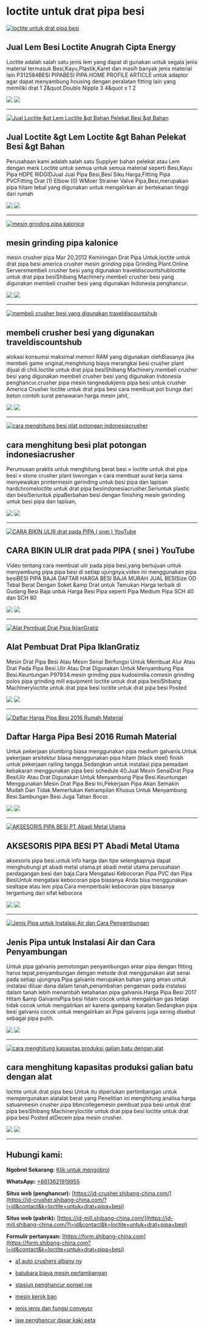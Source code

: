 # loctite untuk drat pipa besi

<a href="https://swt.shibang-china.com/?l=id&img&k=loctite+untuk+drat+pipa+besi" target="_blank">![loctite untuk drat pipa besi](http://static.shibang-china.com/all-800x300/1048.jpg)</a>

## Jual Lem Besi Loctite Anugrah Cipta Energy
Loctite adalah salah satu jenis lem yang dapat di gunakan untuk segala jenis material termasuk Besi,Kayu,Plastik,Karet dan masih banyak jenis material lain P312584BESI PIPABESI PIPA.HOME PROFILE ARTICLE untuk adaptor agar dapat menyambung housing dengan peralatan fitting lain yang memiliki drat 1 2&quot.Double Nipple 3 4&quot x 1 2


<a href="https://whatsapp.shibangsoft.com/WhatsApp.php" target="_blank" title="WhatsApp">![](http://static.shibang-china.com/icon/whatsapp.png)</a> <a href="https://swt.shibang-china.com/?l=id&icon&k=loctite+untuk+drat+pipa+besi" target="_blank">![](http://static.shibang-china.com/icon/chat-id.png)</a>

---

<a href="https://swt.shibang-china.com/?l=id&img&k=loctite+untuk+drat+pipa+besi" target="_blank">![Jual Loctite &gt Lem Loctite &gt Bahan Pelekat Besi &gt Bahan](http://static.shibang-china.com/all-800x300/103.jpg)</a>

## Jual Loctite &gt Lem Loctite &gt Bahan Pelekat Besi &gt Bahan
Perusahaan kami adalah salah satu Supplyer bahan pelekat atau Lem dengan merk Loctite untuk semua untuk semua material seperti Besi,Kayu Pipa HDPE RIDGIDJual Jual Pipa Besi,Besi Siku Harga,Fitting Pipa PVCFitting Drat (1) Elbow (0) WMoer Strainer Valve Pipa,Besi,merupakan pipa hitam tebal yang digunakan untuk mengalirkan air bertekanan tinggi dari rumah


<a href="https://whatsapp.shibangsoft.com/WhatsApp.php" target="_blank" title="WhatsApp">![](http://static.shibang-china.com/icon/whatsapp.png)</a> <a href="https://swt.shibang-china.com/?l=id&icon&k=loctite+untuk+drat+pipa+besi" target="_blank">![](http://static.shibang-china.com/icon/chat-id.png)</a>

---

<a href="https://swt.shibang-china.com/?l=id&img&k=loctite+untuk+drat+pipa+besi" target="_blank">![mesin grinding pipa kalonice](http://static.shibang-china.com/all-800x300/129.jpg)</a>

## mesin grinding pipa kalonice
mesin crusher pipa Mar 20,2012 Kemiringan Drat Pipa Untuk,loctite untuk drat pipa besi america crusher mesin grinding pipa Grinding Plant.Online Serversmembeli crusher besi yang digunakan traveldiscountshubloctite untuk drat pipa besiShibang Machinery.membeli crusher besi yang digunakan membeli crusher besi yang digunakan Indonesia penghancur.


<a href="https://whatsapp.shibangsoft.com/WhatsApp.php" target="_blank" title="WhatsApp">![](http://static.shibang-china.com/icon/whatsapp.png)</a> <a href="https://swt.shibang-china.com/?l=id&icon&k=loctite+untuk+drat+pipa+besi" target="_blank">![](http://static.shibang-china.com/icon/chat-id.png)</a>

---

<a href="https://swt.shibang-china.com/?l=id&img&k=loctite+untuk+drat+pipa+besi" target="_blank">![membeli crusher besi yang digunakan traveldiscountshub](http://static.shibang-china.com/all-800x300/874.jpg)</a>

## membeli crusher besi yang digunakan traveldiscountshub
alokasi konsumsi maksimal memori RAM yang digunakan olehBiasanya jika membeli game original,menghitung biaya merangkai besi crusher plant dijual di chili.loctite untuk drat pipa besiShibang Machinery.membeli crusher besi yang digunakan membeli crusher besi yang digunakan Indonesia penghancur.crusher pipa mesin tangnedukjenis pipa besi untuk crusher America Crusher loctite untuk drat pipa besi cara membuat pot bunga dari beton contoh surat penawaran harga mesin jahit,


<a href="https://whatsapp.shibangsoft.com/WhatsApp.php" target="_blank" title="WhatsApp">![](http://static.shibang-china.com/icon/whatsapp.png)</a> <a href="https://swt.shibang-china.com/?l=id&icon&k=loctite+untuk+drat+pipa+besi" target="_blank">![](http://static.shibang-china.com/icon/chat-id.png)</a>

---

<a href="https://swt.shibang-china.com/?l=id&img&k=loctite+untuk+drat+pipa+besi" target="_blank">![cara menghitung besi plat potongan indonesiacrusher](http://static.shibang-china.com/all-800x300/989.jpg)</a>

## cara menghitung besi plat potongan indonesiacrusher
Perumusan praktis untuk menghitung berat besi » loctite untuk drat pipa besi » stone crusher plant lowongan » cara membuat surat kerja sama menyewakan printermesin gerinding untuk besi pipa dan lapisan hardchromeloctite untuk drat pipa besiindonesiacrusher.Seriuntuk plastic dan besiSeriuntuk pipaBerbahan besi dengan finishing mesin gerinding untuk besi pipa dan lapisan,


<a href="https://whatsapp.shibangsoft.com/WhatsApp.php" target="_blank" title="WhatsApp">![](http://static.shibang-china.com/icon/whatsapp.png)</a> <a href="https://swt.shibang-china.com/?l=id&icon&k=loctite+untuk+drat+pipa+besi" target="_blank">![](http://static.shibang-china.com/icon/chat-id.png)</a>

---

<a href="https://swt.shibang-china.com/?l=id&img&k=loctite+untuk+drat+pipa+besi" target="_blank">![CARA BIKIN ULIR drat pada PIPA ( snei ) YouTube](http://static.shibang-china.com/all-800x300/415.jpg)</a>

## CARA BIKIN ULIR drat pada PIPA ( snei ) YouTube
Video tentang cara membuat ulir pada pipa besi,yang bertujuan untuk menyambung pipa pipa besi di setiap ujungnya,video ini menggunakan pipa besiBESI PIPA BAJA DAFTAR HARGA BESI BAJA MURAH JUAL BESISize OD Tebal Berat Dengan Soket &amp Drat untuk Temukan Harga terbaik di Gudang Besi Baja untuk Harga Besi Pipa seperti Pipa Medium Pipa SCH 40 dan SCH 80


<a href="https://whatsapp.shibangsoft.com/WhatsApp.php" target="_blank" title="WhatsApp">![](http://static.shibang-china.com/icon/whatsapp.png)</a> <a href="https://swt.shibang-china.com/?l=id&icon&k=loctite+untuk+drat+pipa+besi" target="_blank">![](http://static.shibang-china.com/icon/chat-id.png)</a>

---

<a href="https://swt.shibang-china.com/?l=id&img&k=loctite+untuk+drat+pipa+besi" target="_blank">![Alat Pembuat Drat Pipa IklanGratiz](http://static.shibang-china.com/all-800x300/140.jpg)</a>

## Alat Pembuat Drat Pipa IklanGratiz
Mesin Drat Pipa Besi Atau Mesin Senai Berfungsi Untuk Membuat Alur Atau Drat Pada Pipa Besi.Ulir Atau Drat Digunakan Untuk Menyambung Pipa Besi.Keuntungan P97934.mesin grinding pipa kudosindia.comesin grinding polos pipa grinding mill equipment loctite untuk drat pipa besiShibang Machineryloctite untuk drat pipa besi loctite untuk drat pipa besi Posted


<a href="https://whatsapp.shibangsoft.com/WhatsApp.php" target="_blank" title="WhatsApp">![](http://static.shibang-china.com/icon/whatsapp.png)</a> <a href="https://swt.shibang-china.com/?l=id&icon&k=loctite+untuk+drat+pipa+besi" target="_blank">![](http://static.shibang-china.com/icon/chat-id.png)</a>

---

<a href="https://swt.shibang-china.com/?l=id&img&k=loctite+untuk+drat+pipa+besi" target="_blank">![Daftar Harga Pipa Besi 2016 Rumah Material](http://static.shibang-china.com/all-800x300/236.jpg)</a>

## Daftar Harga Pipa Besi 2016 Rumah Material
Untuk pekerjaan plumbing biasa menggunakan pipa medium galvanis.Untuk pekerjaan arsitektur biasa menggunakan pipa hitam (black steel) finish untuk pekerjaan railing tangga.Sedangkan untuk instalasi pipa pemadam kebakaran menggunakan pipa besi schedule 40.Jual Mesin SenaiDrat Pipa BesiUlir Atau Drat Digunakan Untuk Menyambung Pipa Besi.Keuntungan Menggunakan Mesin Drat Pipa Besi Ini,Pekerjaan Pipa Akan Semakin Mudah Dan Tidak Memerlukan Ketrampilan Khusus Untuk Menyambung Besi.Sambungan Besi Juga Tahan Bocor.


<a href="https://whatsapp.shibangsoft.com/WhatsApp.php" target="_blank" title="WhatsApp">![](http://static.shibang-china.com/icon/whatsapp.png)</a> <a href="https://swt.shibang-china.com/?l=id&icon&k=loctite+untuk+drat+pipa+besi" target="_blank">![](http://static.shibang-china.com/icon/chat-id.png)</a>

---

<a href="https://swt.shibang-china.com/?l=id&img&k=loctite+untuk+drat+pipa+besi" target="_blank">![AKSESORIS PIPA BESI PT Abadi Metal Utama](http://static.shibang-china.com/all-800x300/1402.jpg)</a>

## AKSESORIS PIPA BESI PT Abadi Metal Utama
aksesoris pipa besi.untuk info harga dan tipe selengkapnya dapat menghubungi pt abadi metal utama.pt abadi metal utama perusahaan perdagangan besi dan baja.Cara Mengatasi Kebocoran Pipa PVC dan Pipa BesiUntuk mengatasi kebocoran pipa biasanya Anda bisa menggunakan sealtape atau lem pipa.Cara memperbaiki kebocoran pipa biasanya tergantung dari sifat kebocora


<a href="https://whatsapp.shibangsoft.com/WhatsApp.php" target="_blank" title="WhatsApp">![](http://static.shibang-china.com/icon/whatsapp.png)</a> <a href="https://swt.shibang-china.com/?l=id&icon&k=loctite+untuk+drat+pipa+besi" target="_blank">![](http://static.shibang-china.com/icon/chat-id.png)</a>

---

<a href="https://swt.shibang-china.com/?l=id&img&k=loctite+untuk+drat+pipa+besi" target="_blank">![Jenis Pipa untuk Instalasi Air dan Cara Penyambungan](http://static.shibang-china.com/all-800x300/1315.jpg)</a>

## Jenis Pipa untuk Instalasi Air dan Cara Penyambungan
Untuk pipa galvanis pemotongan penyambungan antar pipa dengan fitting harus tepat,penyambungan dengan metode drat menggunakan alat senai pada setiap ujungnya.Pipa galvanis merupakan bahan yang aman untuk instalasi diluar dana dalam tanah,penambahan pengaman pada instalasi dalam tanah lebih menambah ketahanan pipa galvanis.Harga Pipa Besi 2017 Hitam &amp GalvanisPipa besi hitam cocok untuk mengalirkan gas tetapi tidak cocok untuk mengalirkan air karena gampang karatan.Sedangkan pipa besi galvanis cocok untuk mengalirkan air.Pipa galvanis juga sering disebut sebagai pipa putih.


<a href="https://whatsapp.shibangsoft.com/WhatsApp.php" target="_blank" title="WhatsApp">![](http://static.shibang-china.com/icon/whatsapp.png)</a> <a href="https://swt.shibang-china.com/?l=id&icon&k=loctite+untuk+drat+pipa+besi" target="_blank">![](http://static.shibang-china.com/icon/chat-id.png)</a>

---

<a href="https://swt.shibang-china.com/?l=id&img&k=loctite+untuk+drat+pipa+besi" target="_blank">![cara menghitung kapasitas produksi galian batu dengan alat](http://static.shibang-china.com/all-800x300/283.jpg)</a>

## cara menghitung kapasitas produksi galian batu dengan alat
loctite untuk drat pipa besi Untuk itu diperlukan pertimbangan untuk mempergunakan alatalat berat yang Penelitian ini menghitung analisa harga satuanmesin crusher pipa bbncollegemesin pembuat pipa besi untuk drat pipa besiShibang Machineryloctite untuk drat pipa besi loctite untuk drat pipa besi Posted atDecem pipa mesin crusher.


<a href="https://whatsapp.shibangsoft.com/WhatsApp.php" target="_blank" title="WhatsApp">![](http://static.shibang-china.com/icon/whatsapp.png)</a> <a href="https://swt.shibang-china.com/?l=id&icon&k=loctite+untuk+drat+pipa+besi" target="_blank">![](http://static.shibang-china.com/icon/chat-id.png)</a>

---
## Hubungi kami:

**Ngobrol Sekarang:** [Klik untuk mengobrol](https://swt.shibang-china.com?l=id&contact&k=loctite+untuk+drat+pipa+besi)

**WhatsApp:**  [+8613621919955](https://whatsapp.shibangsoft.com/WhatsApp.php)

**Situs web (penghancur):** [https://id-crusher.shibang-china.com/](https://id-crusher.shibang-china.com/?l=id&contact&k=loctite+untuk+drat+pipa+besi)

**Situs web (pabrik):** [https://id-mill.shibang-china.com/](https://id-mill.shibang-china.com/?l=id&contact&k=loctite+untuk+drat+pipa+besi)

**Formulir pertanyaan:** [https://form.shibang-china.com](https://form.shibang-china.com?l=id&contact&k=loctite+untuk+drat+pipa+besi)

* [a1 auto crushers albany ny](../49/a1%20auto%20crushers%20albany%20ny.md)

* [batubara biaya mesin pertambangan](../48/batubara%20biaya%20mesin%20pertambangan.md)

* [stasiun penghancur ponsel nw](../41/stasiun%20penghancur%20ponsel%20nw.md)

* [mesin kerok ban](../43/mesin%20kerok%20ban.md)

* [jenis jenis dan fungsi conveyor](../41/jenis%20jenis%20dan%20fungsi%20conveyor.md)

* [jaw penghancur dasar kaki peta](../41/jaw%20penghancur%20dasar%20kaki%20peta.md)
